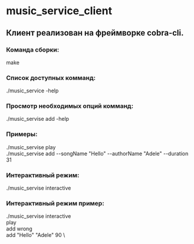 # music_service_client

## Клиент реализован на фреймворке cobra-cli.


### Команда сборки:
make

### Список доступных комманд:
./music_service -help

### Просмотр необходимых опций комманд:
./music_servise add -help

### Примеры:
./music_servise play \
./music_servise add --songName "Hello" --authorName "Adele" --duration 31 

### Интерактивный режим:
./music_servise interactive
### Интерактивный режим пример:
./music_servise interactive \
play \
add wrong \
add "Hello" "Adele" 90 \
